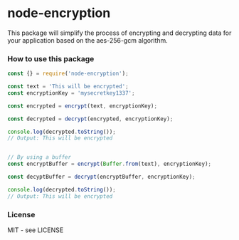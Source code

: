 # node-encryption
This package will simplify the process of encrypting and decrypting data for your application based on the aes-256-gcm algorithm.

### How to use this package
```javascript
const {} = require('node-encryption');

const text = 'This will be encrypted';
const encryptionKey = 'mysecretkey1337';

const encrypted = encrypt(text, encryptionKey);

const decrypted = decrypt(encrypted, encryptionKey);

console.log(decrypted.toString());
// Output: This will be encrypted


// By using a buffer
const encryptBuffer = encrypt(Buffer.from(text), encryptionKey);

const decyptBuffer = decrypt(encryptBuffer, encryptionKey);

console.log(decrypted.toString());
// Output: This will be encrypted
```

### License
MIT - see LICENSE